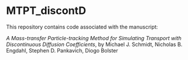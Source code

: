 # MTPT_discontD

This repository contains code associated with the manuscript:

*A Mass-transfer Particle-tracking Method for Simulating Transport with Discontinuous Diffusion Coefficients*, by Michael J. Schmidt, Nicholas B. Engdahl, Stephen D. Pankavich, Diogo Bolster

<!-- [![DOI](https://zenodo.org/badge/)](https://zenodo.org/badge/) -->
